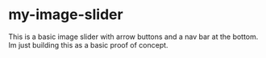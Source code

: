 # my-image-slider

This is a basic image slider with arrow buttons and a nav bar at the bottom. Im just building this as a basic proof of concept.
